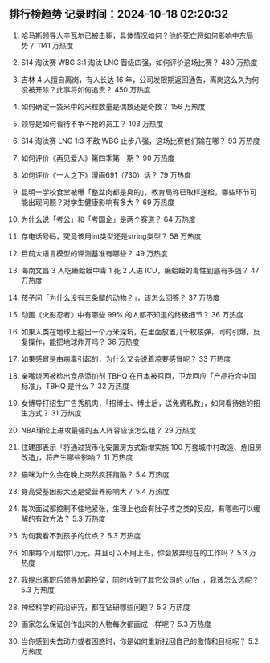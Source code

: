 
## 排行榜趋势 记录时间：2024-10-18 02:20:32
  
  1. 哈马斯领导人辛瓦尔已被击毙，具体情况如何？他的死亡将如何影响中东局势？ 1141 万热度
    
  2. S14 淘汰赛 WBG 3:1 淘汰 LNG 晋级四强，如何评价这场比赛？ 480 万热度
    
  3. 吉林 4 人擅自离岗，有人长达 16 年，公司发限期返回通告，离岗这么久为何没被开除？此事将如何追责？ 450 万热度
    
  4. 如何确定一袋米中的米粒数量是偶数还是奇数？ 156 万热度
    
  5. 领导是如何看待不争不抢的员工？ 103 万热度
    
  6. S14 淘汰赛 LNG 1:3 不敌 WBG 止步八强，这场比赛他们输在哪？ 93 万热度
    
  7. 如何评价《再见爱人》第四季第一期？ 90 万热度
    
  8. 如何评价《一人之下》漫画691（730）话？ 79 万热度
    
  9. 昆明一学校食堂被曝「整盆肉都是臭的」，教育局称已取样送检，哪些环节可能出现问题？对学生健康影响有多大？ 69 万热度
    
  10. 为什么说「考公」和「考国企」是两个赛道？ 64 万热度
    
  11. 存电话号码，究竟该用int类型还是string类型？ 58 万热度
    
  12. 目前大语言模型的评测基准有哪些？ 49 万热度
    
  13. 海南文昌 3 人吃癞蛤蟆中毒 1 死 2 人进 ICU，癞蛤蟆的毒性到底有多强？ 47 万热度
    
  14. 孩子问「为什么没有三条腿的动物？」，该怎么回答？ 37 万热度
    
  15. 动画《火影忍者》中有哪些 99% 的人都不知道的终极细节？ 36 万热度
    
  16. 如果人类在地球上挖出一个万米深坑，在里面放置几千枚核弹，同时引爆，反复操作，能把地球炸开吗？ 36 万热度
    
  17. 如果感冒是由病毒引起的，为什么又会说着凉要感冒呢？ 33 万热度
    
  18. 亲嘴烧因被检出食品添加剂 TBHQ 在日本被召回，卫龙回应「产品符合中国标准」，TBHQ 是什么？ 32 万热度
    
  19. 女博导打招生广告秀肌肉，「招博士、博士后，送免费私教」，如何看待她的招生方式？ 31 万热度
    
  20. NBA理论上进攻最强的五人阵容应该怎么组？ 29 万热度
    
  21. 住建部表示「将通过货币化安置房方式新增实施 100 万套城中村改造、危旧房改造」，将产生哪些影响？ 11 万热度
    
  22. 猫咪为什么会在晚上突然疯狂跑酷？ 5.4 万热度
    
  23. 身高受基因影大还是受营养影响大？ 5.4 万热度
    
  24. 每次面试都控制不住地紧张，生理上也会有肚子疼之类的反应，有哪些可以缓解的有效方法？ 5.3 万热度
    
  25. 为何我看不到孩子的优点？ 5.3 万热度
    
  26. 如果每个月给你1万元，并且可以不用上班，你会放弃现在的工作吗？ 5.3 万热度
    
  27. 我提出离职后领导加薪挽留，同时收到了其它公司的 offer ，我该怎么选呢？ 5.3 万热度
    
  28. 神经科学的前沿研究，都在钻研哪些问题？ 5.3 万热度
    
  29. 画家怎么保证创作出来的人物每次都画成一样呢？ 5.3 万热度
    
  30. 当你感到失去动力或者困惑时，你是如何重新找回自己的激情和目标呢？ 5.2 万热度
    